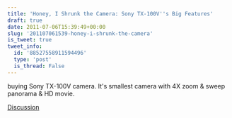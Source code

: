 ```yaml
---
title: 'Honey, I Shrunk the Camera: Sony TX-100V''s Big Features'
draft: true
date: 2011-07-06T15:39:49+00:00
slug: '201107061539-honey-i-shrunk-the-camera'
is_tweet: true
tweet_info:
  id: '88527558911594496'
  type: 'post'
  is_thread: False
---
```




buying Sony TX-100V camera. It's smallest camera with 4X zoom & sweep panorama & HD movie.

[Discussion](https://x.com/sytelus/status/88527558911594496)
